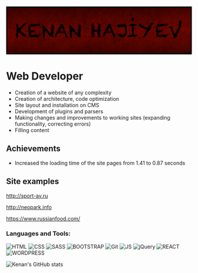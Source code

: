 ![Header](https://github.com/KlausAlGhul/klausalghul/blob/main/Materials/kenan9.png)

# Web Developer

* Creation of a website of any complexity
* Creation of architecture, code optimization
* Site layout and installation on CMS
* Development of plugins and parsers 
* Making changes and improvements to working sites (expanding functionality, correcting errors)
* Filling content

## Achievements


* Increased the loading time of the site pages from 1.41 to 0.87 seconds

## Site examples

   http://sport-av.ru

   http://neopark.info

   https://www.russianfood.com/

### Languages and Tools:

![HTML](https://img.shields.io/badge/-HTML-black?style=for-the-badge&logo=HTML5)
![CSS](https://img.shields.io/badge/-CSS-black?style=for-the-badge&logo=CSS3)
![SASS](https://img.shields.io/badge/-SASS-black?style=for-the-badge&logo=SASS)
![BOOTSTRAP](https://img.shields.io/badge/-BOOTSTRAP-black?style=for-the-badge&logo=BOOTSTRAP)
![Git](https://img.shields.io/badge/-Git-black?style=for-the-badge&logo=Git)
![JS](https://img.shields.io/badge/-JS-black?style=for-the-badge&logo=JavaScript)
![jQuery](https://img.shields.io/badge/-jQuery-black?style=for-the-badge&logo=jQuery&logoColor=03c6fc)
![REACT](https://img.shields.io/badge/-REACT-black?style=for-the-badge&logo=REact)
![WORDPRESS](https://img.shields.io/badge/-WORDPRESS-black?style=for-the-badge&logo=WORDPRESS)

![Kenan's GitHub stats](https://github-readme-stats.vercel.app/api?username=klausalghul&theme=dark)

